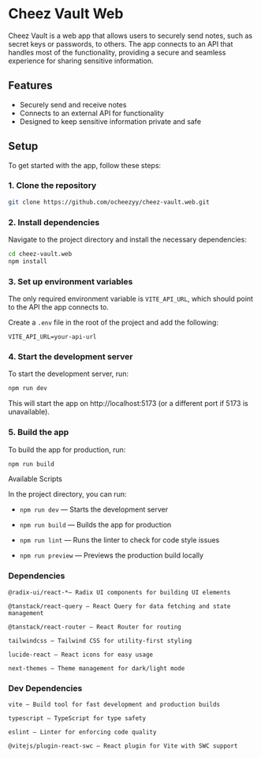# Cheez Vault Web

Cheez Vault is a web app that allows users to securely send notes, such as secret keys or passwords, to others. The app connects to an API that handles most of the functionality, providing a secure and seamless experience for sharing sensitive information.

## Features

- Securely send and receive notes
- Connects to an external API for functionality
- Designed to keep sensitive information private and safe

## Setup

To get started with the app, follow these steps:

### 1. Clone the repository

```bash
git clone https://github.com/ocheezyy/cheez-vault.web.git
```

### 2. Install dependencies

Navigate to the project directory and install the necessary dependencies:

```bash
cd cheez-vault.web
npm install
```

### 3. Set up environment variables

The only required environment variable is `VITE_API_URL`, which should point to the API the app connects to.

Create a `.env` file in the root of the project and add the following:

```env
VITE_API_URL=your-api-url
```

### 4. Start the development server

To start the development server, run:

```bash
npm run dev
```

This will start the app on http://localhost:5173 (or a different port if 5173 is unavailable).

### 5. Build the app

To build the app for production, run:

```bash
npm run build
```

Available Scripts

In the project directory, you can run:

- `npm run dev` — Starts the development server

- `npm run build` — Builds the app for production

- `npm run lint` — Runs the linter to check for code style issues

- `npm run preview` — Previews the production build locally


### Dependencies

    @radix-ui/react-*— Radix UI components for building UI elements

    @tanstack/react-query — React Query for data fetching and state management

    @tanstack/react-router — React Router for routing

    tailwindcss — Tailwind CSS for utility-first styling

    lucide-react — React icons for easy usage

    next-themes — Theme management for dark/light mode

### Dev Dependencies

    vite — Build tool for fast development and production builds

    typescript — TypeScript for type safety

    eslint — Linter for enforcing code quality

    @vitejs/plugin-react-swc — React plugin for Vite with SWC support